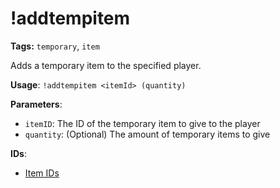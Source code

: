 # !addtempitem

**Tags:** `temporary`, `item`

Adds a temporary item to the specified player.

**Usage**: `!addtempitem <itemId> (quantity)`

**Parameters**:
- `itemID`: The ID of the temporary item to give to the player
- `quantity`: (Optional) The amount of temporary items to give

**IDs**:
- [Item IDs](enums/items.md)
